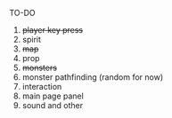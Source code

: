 TO-DO
1. <del>player key press</del>
2. spirit
3. <del>map</del>
4. prop
5. <del>monsters</del>
6. monster pathfinding (random for now)
7. interaction 
8. main page panel
9. sound and other
